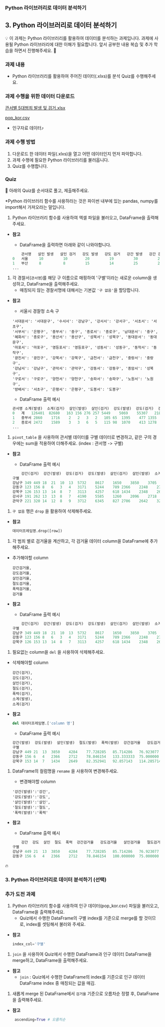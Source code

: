 ### Python 라이브러리로 데이터 분석하기

## 3. Python 라이브러리로 데이터 분석하기

<aside>
💡 이 과제는 Python 라이브러리를 활용하여 데이터를 분석하는 과제입니다.  과제에 사용될 Python 라이브러리에 대한 이해가 필요합니다.  앞서 공부한 내용 복습 및 추가 학습을 하면서 진행해주세요. 🙉

</aside>

### **과제  내용**

- Python 라이브러리를 활용하여 주어진 데이터(.xlxs)를 분석 Quiz를 수행해주세요.

### **과제  수행을 위한 데이터 다운로드**

[관서별 5대범죄 발생 및 검거.xlsx](https://prod-files-secure.s3.us-west-2.amazonaws.com/cbf65ee4-b33a-4e8e-bf52-38cfa337e80d/e96cdcc2-884b-4a2b-9722-222b99f6deeb/%EA%B4%80%EC%84%9C%EB%B3%84_5%EB%8C%80%EB%B2%94%EC%A3%84_%EB%B0%9C%EC%83%9D_%EB%B0%8F_%EA%B2%80%EA%B1%B0.xlsx)

[pop_kor.csv](https://prod-files-secure.s3.us-west-2.amazonaws.com/cbf65ee4-b33a-4e8e-bf52-38cfa337e80d/6202f3a7-1bcf-4e66-913f-c6030d3eccd7/pop_kor.csv)

- 인구자료 데이터⤴️

### 과제 수행 방법

1. 다운로드 한 데이터 파일(.xlxs)을 열고 어떤 데이터인지 먼저 파악합니다.
2. 과제 수행에 필요한 Python 라이브러리를 불러옵니다.
3. Quiz를 수행합니다.

### **Quiz**

<aside>
🎯 아래의 Quiz를 순서대로 풀고, 제출해주세요.

*Python 라이브러리 함수를 사용하라는 것은 파이썬 내부에 있는 pandas, numpy를 import해서 가져오라는 말입니다.

</aside>

1. Python 라이브러리 함수를 사용하여 엑셀 파일을 불러오고, DataFrame을 출력해주세요.
- **참고**
    - DataFrame을 출력하면 아래와 같이 나와야합니다.
    
    ```python
        관서명   살인 발생   살인 검거   강도 발생   강도 검거   강간 발생   강간 검거   절도 발생   절도 검거   폭력 발생   폭력 검거
    0   서울     10         10        20         19         30         28         40         35         50         48
    1   부산     8          8         15         14         25         23         35         30         45         43
    ...
    
    ```
    

1. 각 경찰서(`관서명`)를 해당 구 이름으로 매핑하여 '구별'이라는 새로운 column을 생성하고, DataFrame을 출력해주세요.
    - 매칭되지 않는 경찰서명에 대해서는 기본값 `'구 없음'`을 할당합니다.
- **참고**
    - 서울시 경찰청 소속 구
    
    ```
    '서대문서': '서대문구', '수서서': '강남구', '강서서': '강서구', '서초서': '서초구',
    '서부서': '은평구', '중부서': '중구', '종로서': '종로구', '남대문서': '중구',
    '혜화서': '종로구', '용산서': '용산구', '성북서': '성북구', '동대문서': '동대문구',
    '마포서': '마포구', '영등포서': '영등포구', '성동서': '성동구', '동작서': '동작구',
    '광진서': '광진구', '강북서': '강북구', '금천서': '금천구', '중랑서': '중랑구',
    '강남서': '강남구', '관악서': '관악구', '강동서': '강동구', '종암서': '성북구', 
    '구로서': '구로구', '양천서': '양천구', '송파서': '송파구', '노원서': '노원구', 
    '방배서': '서초구', '은평서': '은평구', '도봉서': '도봉구'
    ```
    
    - DataFrame 출력 예시
    
    ```python
    관서명	소계(발생)	소계(검거)	살인(발생)	살인(검거)	강도(발생)	강도(검거)	강간(발생)	강간(검거)	절도(발생)	절도(검거)	폭력(발생)	폭력(검거)	구별
    0	계	126401	82680	163	156	276	257	5449	5069	55307	21842	65206	55356	구 없음
    1	중부서	2860	1716	2	2	3	2	105	65	1395	477	1355	1170	중구
    2	종로서	2472	1589	3	3	6	5	115	98	1070	413	1278	1070	종로구
    ...
    ```
    

1. `pivot_table` 을 사용하여 관서별 데이터를 구별 데이터로 변경하고, 같은 구의 경우에는 sum을 적용하여 더해주세요. (index : 관서명 -> 구별)
- **참고**
    - DataFrame 출력 예시
    
    ```python
    	강간(검거)	강간(발생)	강도(검거)	강도(발생)	살인(검거)	살인(발생)	소계(검거)	소계(발생)	절도(검거)	절도(발생)	폭력(검거)	폭력(발생)
    구별												
    강남구	349	449	18	21	10	13	5732	8617	1650	3850	3705	4284
    강동구	123	156	8	6	3	4	3171	5244	789	2366	2248	2712
    강북구	126	153	13	14	8	7	3113	4257	618	1434	2348	2649
    강서구	191	262	13	13	8	7	4190	5585	1260	2096	2718	3207
    관악구	221	320	14	12	8	9	3712	6345	827	2706	2642	3298
    ```
    

1. `구 없음`  행은 `drop` 을 활용하여 삭제해주세요.
- **참고**
    
    ```python
    데이터프레임명.drop([row])
    ```
    

1. 각 범죄 별로 검거율을 계산하고, 각 검거율 데이터 column을 DataFrame에 추가해주세요.
- 추가해야할 column
    
    ```
    강간검거율,
    강도검거율,
    살인검거율,
    절도검거율,
    폭력검거율,
    검거율
    ```
    
- **참고**
    - DataFrame 출력 예시
    
    ```python
    	강간(검거)	강간(발생)	강도(검거)	강도(발생)	살인(검거)	살인(발생)	소계(검거)	소계(발생)	절도(검거)	절도(발생)	폭력(검거)	폭력(발생)	강간검거율	강도검거율	살인검거율	절도검거율	폭력검거율	검거율
    구별																		
    강남구	349	449	18	21	10	13	5732	8617	1650	3850	3705	4284	77.728285	85.714286	76.923077	42.857143	86.484594	66.519670
    강동구	123	156	8	6	3	4	3171	5244	789	2366	2248	2712	78.846154	133.333333	75.000000	33.347422	82.890855	60.469108
    강북구	126	153	13	14	8	7	3113	4257	618	1434	2348	2649	82.352941	92.857143	114.285714	43.096234	88.637222	73.126615
    ```
    

1. 필요없는 column을 `del` 을 사용하여 삭제해주세요.
- 삭제해야할 column
    
    ```
    강간(검거),
    강도(검거),
    살인(검거),
    절도(검거),
    폭력(검거),
    소계(발생),
    소계(검거)
    ```
    
- **참고**
    
    ```python
    del 데이터프레임명.['column 명']
    ```
    
    - DataFrame 출력 예시
    
    ```python
    강간(발생)	강도(발생)	살인(발생)	절도(발생)	폭력(발생)	강간검거율	강도검거율	살인검거율	절도검거율	폭력검거율	검거율
    구별											
    강남구	449	21	13	3850	4284	77.728285	85.714286	76.923077	42.857143	86.484594	66.519670
    강동구	156	6	4	2366	2712	78.846154	133.333333	75.000000	33.347422	82.890855	60.469108
    강북구	153	14	7	1434	2649	82.352941	92.857143	114.285714	43.096234	88.637222	73.126615
    ```
    

1. DataFrame의 컬럼명을 `rename` 을 사용하여 변경해주세요.
    - 변경해야할 column
    
    ```
    '강간(발생)':'강간',
    '강도(발생)':'강도',
    '살인(발생)':'살인',
    '절도(발생)':'절도',
    '폭력(발생)':'폭력'
    ```
    
- **참고**
    - DataFrame 출력 예시
    
    ```python
    	강간	강도	살인	절도	폭력	강간검거율	강도검거율	살인검거율	절도검거율	폭력검거율	검거율
    구별											
    강남구	449	21	13	3850	4284	77.728285	85.714286	76.923077	42.857143	86.484594	66.519670
    강동구	156	6	4	2366	2712	78.846154	100.000000	75.000000	33.347422	82.890855	60.469108
    ```

<aside>
🔥

### 3. Python 라이브러리로 데이터 분석하기 (선택)

### 추가 도전 과제

1. Python 라이브러리 함수를 사용하여 인구 데이터(pop_kor.csv) 파일을 불러오고, DataFrame을 출력해주세요.
    - Quiz에서 수행한 DataFrame의 구별 index를 기준으로 merge를 할 것이므로, index를 셋팅해서 불러와 주세요.
- **참고**
    
    ```python
    index_col='구별'
    ```
    

1. `join` 을 사용하여 Quiz에서 수행한 DataFrame과 인구 데이터 DataFrame을 merge하고, DataFrame을 출력해주세요.
- **참고**
    - `join` : Quiz에서 수행한 DataFrame의 index를 기준으로 인구 데이터 DataFrame index 중 매칭되는 값을 매김.

1. 새롭게 merge 된 DataFrame에서 `검거율` 기준으로 오름차순 정렬 후, DataFrame을 출력해주세요.
- **참고**
    
    ```python
     ascending=True # 오름차순
    ```
    
</aside>
